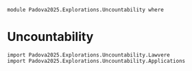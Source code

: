 ```
module Padova2025.Explorations.Uncountability where
```

# Uncountability

```
import Padova2025.Explorations.Uncountability.Lawvere
import Padova2025.Explorations.Uncountability.Applications
```
